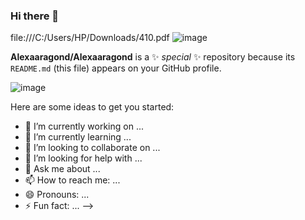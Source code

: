### Hi there 👋
file:///C:/Users/HP/Downloads/410.pdf
![image](https://user-images.githubusercontent.com/99675613/155242718-581f3dc6-d10b-41a9-b92d-532741f8117c.png)


**Alexaaragond/Alexaaragond** is a ✨ _special_ ✨ repository because its `README.md` (this file) appears on your GitHub profile.

![image](https://user-images.githubusercontent.com/99675613/155242131-0f8f1b62-6311-4cb3-bb1b-795f56e5b3f5.png)

Here are some ideas to get you started:

- 🔭 I’m currently working on ...
- 🌱 I’m currently learning ...
- 👯 I’m looking to collaborate on ...
- 🤔 I’m looking for help with ...
- 💬 Ask me about ...
- 📫 How to reach me: ...
- 😄 Pronouns: ...
- ⚡ Fun fact: ...
-->
